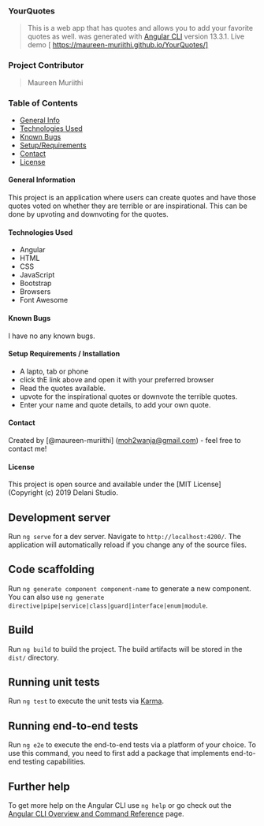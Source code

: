 ### YourQuotes

> This is a web app that has quotes and allows you to add your favorite quotes as well.
> was generated with [Angular CLI](https://github.com/angular/angular-cli) version 13.3.1.
> Live demo [ https://maureen-muriithi.github.io/YourQuotes/]

### Project Contributor

> Maureen Muriithi

### Table of Contents

- [General Info](#general-information)
- [Technologies Used](#technologies-used)
- [Known Bugs](#known-bugs)
- [Setup/Requirements](#setup/requirements)
- [Contact](#contact)
- [License](#license)

#### General Information
This project is an application where users can create quotes and have those quotes voted on whether they are terrible or are inspirational. This can be done by upvoting and downvoting for the quotes.

#### Technologies Used
- Angular
- HTML
- CSS
- JavaScript
- Bootstrap
- Browsers
- Font Awesome

#### Known Bugs

I have no any known bugs.

#### Setup Requirements / Installation
- A lapto, tab or phone
- click thE link above and open it with your preferred browser
- Read the quotes available.
- upvote for the inspirational quotes or downvote the terrible quotes.
- Enter your name and quote details, to add your own quote.


#### Contact

Created by [@maureen-muriithi] (moh2wanja@gmail.com) - feel free to contact me!

#### License

This project is open source and available under the [MIT License] (Copyright (c) 2019 Delani Studio.

## Development server

Run `ng serve` for a dev server. Navigate to `http://localhost:4200/`. The application will automatically reload if you change any of the source files.

## Code scaffolding

Run `ng generate component component-name` to generate a new component. You can also use `ng generate directive|pipe|service|class|guard|interface|enum|module`.

## Build

Run `ng build` to build the project. The build artifacts will be stored in the `dist/` directory.

## Running unit tests

Run `ng test` to execute the unit tests via [Karma](https://karma-runner.github.io).

## Running end-to-end tests

Run `ng e2e` to execute the end-to-end tests via a platform of your choice. To use this command, you need to first add a package that implements end-to-end testing capabilities.

## Further help

To get more help on the Angular CLI use `ng help` or go check out the [Angular CLI Overview and Command Reference](https://angular.io/cli) page.
